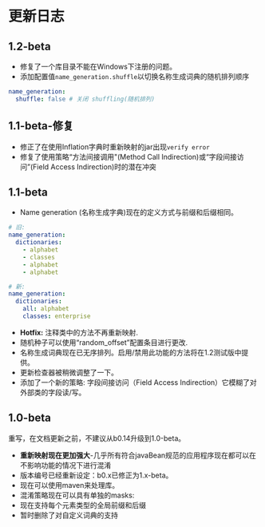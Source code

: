 # 更新日志

## 1.2-beta

- 修复了一个库目录不能在Windows下注册的问题。
- 添加配置值`name_generation.shuffle`以切换名称生成词典的随机排列顺序

```yml
name_generation:
  shuffle: false # 关闭 shuffling(随机排列)
```

## 1.1-beta-修复

- 修正了在使用Inflation字典时重新映射的jar出现`verify error`
- 修复了使用策略“方法间接调用"(Method Call Indirection)或“字段间接访问”(Field Access Indirection)时的潜在冲突

## 1.1-beta

- Name generation (名称生成字典)现在的定义方式与前缀和后缀相同。

```yml
# 旧:
name_generation:
  dictionaries:
    - alphabet
    - classes
    - alphabet
    - alphabet

# 新:
name_generation:
  dictionaries:
    all: alphabet
    classes: enterprise
```

- **Hotfix:** 注释类中的方法不再重新映射.
- 随机种子可以使用“random_offset”配置条目进行更改.
- 名称生成词典现在已无序排列。启用/禁用此功能的方法将在1.2测试版中提供。
- 更新检查器被稍微调整了一下。
- 添加了一个新的策略: 字段间接访问（Field Access Indirection）它模糊了对外部类的字段读/写。

## 1.0-beta

重写，在文档更新之前，不建议从b0.14升级到1.0-beta。

- **重新映射现在更加强大**-几乎所有符合javaBean规范的应用程序现在都可以在不影响功能的情况下进行混淆
- 版本编号已经重新设定：b0.x已修正为1.x-beta。
- 现在可以使用maven来处理库。
- 混淆策略现在可以具有单独的masks:
- 现在支持每个元素类型的全局前缀和后缀
- 暂时删除了对自定义词典的支持
